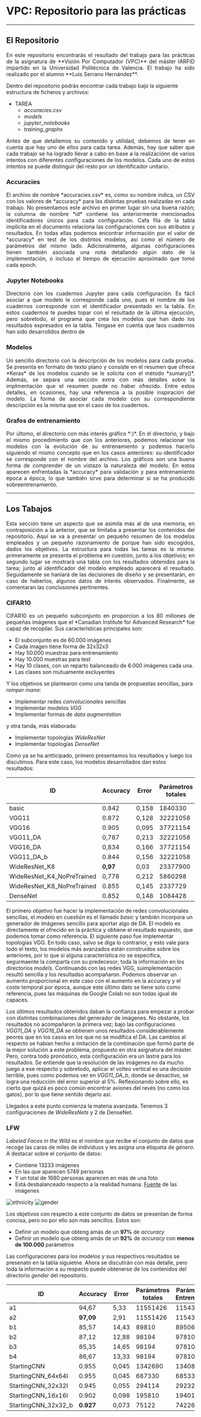 # VPC: Repositorio para las prácticas

---
## El Repositorio

<p align="justify"> 
En este repositorio encontrarás el resultado del trabajo para las prácticas de la asignatura de **Visión Por Computador (VPC)** del máster IARFID impartido en la Universidad Politécnica de Valencia. El trabajo ha sido realizado por el alumno **Luis Serrano Hernández**.
</a>

Dentro del repositorio podrás encontrar cada trabajo bajo la siguiente estructura de ficheros y archivos:

* TAREA
  * *accuracies.csv*
  * *models*
  * *jupyter_notebooks*
  * *training_graphs*

<p align="justify"> 
Antes de que detallemos su contenido y utilidad, debemos de tener en cuenta que hay uno de ellos para cada tarea. Además, hay que saber que cada trabajo se ha logrado llevar a cabo en base a la realizaciónn de varios intentos con diferentes configuraciones de los modelos. Cada uno de estos intentos se puede distinguir del resto por un identificador unitario.
</a>

### Accuracies

<p align="justify"> 
El archivo de nombre *accuracies.csv* es, como su nombre indica, un CSV con los valores de *accuracy* para las distintas pruebas realizadas en cada trabajo. No presentamos este archivo en primer lugar sin una buena razón; la columna de nombre *id* contiene los anteriormente mencionados identificadores únicos para cada configuración. Cafa fila de la tabla implícita en el documento relaciona las configuraciones con sus atributos y resultados. En todas ellas podemos encontrar información por el valor de *accuracy* en test de los distintos modelos, así como el número de parámetros del mismo lado. Adicionalmente, algunas configuraciones tienen también asociada una nota detallando algún dato de la implementación, o incluso el tiempo de ejecución aproximado que tomó cada epoch.
</a>

### Jupyter Notebooks

<p align="justify"> 
Directorio con los cuadernos Jupyter para cada configuración. Es fácil asociar a que modelo le corresponde cada uno, pues el nombre de los  cuadernos corresponde con el identificador presentado en la tabla. En estos cuadernos te puedes topar con el resultado de la última ejecución, pero sobretodo, el programa que crea los modelos que han dado los resultados expresados en la tabla. Téngase en cuenta que laos cuadernos han sido desarrolldos dentro de 
</a>

### Modelos

<p align="justify"> 
Un sencillo directorio con la descripción de los modelos para cada prueba. Se presenta en formato de texto plano y consiste en el resumen que ofrece *Keras* de los modelos cuando se le solicita con el método *sumary()*. Además, se separa una sección extra con más detalles sobre la implmentación que el resumen puede no haber ofrecido. Entre estos detalles, en ocasiones, hay una referencia a la posible inspiración del modelo. La forma de asociar cada modelo con su correspondiente descripción es la misma que en el caso de los cuadernos.
</a>

### Grafos de entrenamiento

<p align="justify"> 
Por últomo, el directorio con más interés gráfico *:)*. En él directorio, y bajo el mismo procedimiento que con los anteriores, podemos relacionar los modelos con la evolución de su entrenamiento y podemos hacerlo siguiendo el mismo concepto que en los casos anteriores: su identificador se corresponde con el nombre del archivo. Los gráficos son una buena forma de comprender de un vistazo la naturaleza del modelo. En estos aparecen enfrentadas la *accuracy* para validación y para entrenamiento época a época, lo que también sirve para determinar si se ha producido sobreentrenamiento.
</a>

---
## Los Tabajos

<p align="justify"> 
Esta sección tiene un aspecto que se asimila más al de una memoria, en contraposición a la anterior, que se limitaba a presentar los contenidos del repositorio. Aquí se va a presentar un pequeño resumen de los modelos empleados y un pequeño razonamiento de porque han sido escogidos, dados los objetivos. La estructura para todas las tareas es la misma: primeramente se presenta el problema en cuestión, junto a los objetivos; en segundo lugar se mostrará una tabla con los resultados obtenidos para la tarea; junto al identificador del modelo empleado aparecerá el resultado. Seguidamente se hanlará de las decisiones de diseño y se presentarán, en caso de haberlos, algunos datos de interés observados. Finalmente, se comentaran las conclusiones pertinentes.
 
</a>

### CIFAR10

<p align="justify">
CIFAR10 es un pequeño subconjunto en proporcion a los 80 millones de pequeñas imágenes que el *Canadian Institute for Advanced Research* fue capaz de recopilar. Sus características principales son:
</a>
 
 * El subconjunto es de 60.000 imágenes
 * Cada imagen tiene forma de 32x32x3
 * Hay 50.000 muestras para entrenamiento
 * Hay 10.000 muestras para test
 * Hay 10 clases, con un reparto balanceado de 6.000 imágenes cada una.
 * Las clases son mutuamente excluyentes

Y los objetivos se plantearon como una tanda de propuestas sencillas, para *romper mano*:

 * Implementar redes *convolucionales* sencillas
 * Implementar modelos *VGG*
 * Implementar formas de *data augmentation*

y otra tanda, más elaborada:

* Implementar topologías *WideResNet*
* Implementar topologías *DenseNet*

Como ya se ha antticipado, primero presentamos los resultados y luego los discutimos. Para este caso, los modelos desarrollados dan estos resultados:

| ID                         | Accuracy | Error | Parámetros totales | Parámetros Entrenables | Tiempo / época (s) |
|----------------------------|----------|-------|--------------------|------------------------|--------------------|
| basic                      | 0.842    | 0,158 | 1840330            | 1838346                | 20                 |
| VGG11                      | 0.872    | 0,128 | 32221058           | 32215554               | 29                 |
| VGG16                      | 0.905    | 0,095 | 37721154           | 37712706               | 36                 |
| VGG11_DA                   | 0,787    | 0,213 | 32221058           | 32215554               | 30                 |
| VGG16_DA                   | 0,834    | 0,166 | 37721154           | 37712706               | 176                |
| VGG11_DA_b                 | 0.844    | 0,156 | 32221058           | 32215554               | 30                 |
| WideResNet_K8              | **0,97** | 0,03  | 23377900           | 23362922               | 176                |
| WideResNet_K4_NoPreTrained | 0,778    | 0,212 | 5860298            | 5853098                | 76                 |
| WideResNet_K8_NoPreTrained | 0.855    | 0,145 | 2337729            | 23362922               | 198                |
| DenseNet                   | 0.852    | 0,148 | 1084428            | 1065708                | 215                |

El primero objetivo fue hacer la implementación de redes convolucionales sencillas, el modelo en cuestión es el llamado *basic* y también incorpora un generador de imágenes sencillo para aportar algo de DA. El modelo es directamente el ofrecido en la práctica y obtiene el resultado expuesto, que podemos tomar como referencia. El siguiente paso fue implementar topologías VGG. En todo caso, salvo se diga lo contrarior, y esto vale para todo el texto, los modelos más avanzados están construidos sobre los anteriores, por lo que si alguna característica no se especifica, segurmaente la comparta con su predecesor; toda la información en los directorios *models*. Continuando con las redes VGG, suimplementación resultó sencilla y los resultadso acompañaron. Podemos observar un aumento proporcional en este caso con el aumento en la accuracy y el coste temporal por época, aunque este último dato se tiene solo como referencia, pues las máquinas de Google Colab no son todas igual de capaces.

Los últimos resultados obtenidos daban la confianza para empezar a probar con distintas combinaciones del generador de imágenes. No obstante, los resultados no acompañaron la primera vez; bajo las configuraciones *VGG11_DA* y *VGG16_DA* se obtienen unos resultados considerablemente peores que en los casos en los que no se modifica el DA. Las cambios al respecto se habían hecho a imitación de la combinación que formó parte de la mejor solución a este problema, propuesto en otra asignatura del máster. Pero, contra todo pronóstico, esta configuracióin era un lastre para los resultados. Se entiende que la resolución de las imágenes no da mucho juego a ese respecto y sobretodo, aplicar el volteo vertical es una decisión terrible, pues como podemos ver en *VGG11_DA_b*, donde se desactivo, se logra una reducción del error superior al 5%. Reflexionando sobre ello, es cierto que quizá es poco común encontrar aviones del revés (no como los gatos), por lo que tiene sentido dejarlo así.

Llegados a este punto comienza la materia avanzada. Tenemos 3 configuraciones de *WideResNets* y 2 de DenseNet.

### LFW

*Labeled Faces in the Wild* es el nombre que recibe el conjunto de datos que recoge las caras de miles de individuos y les asigna una etiqueta de *género*. A destacar sobre el conjunto de datos:

* Contiene 13233 imágenes
* En las que aparecen 5749 personas
* Y un total de 1680 personas aparecen en más de una foto
* Está desbalanceado respecto a la realidad humana. <a href="https://www.researchgate.net/figure/Distribution-of-the-LFW-database-images-over-the-ethnicity-in-the-individual-folds_fig5_228888218">Fuente</a> de las imágenes

![ethnicity](https://user-images.githubusercontent.com/54946908/121286669-766cbf80-c8e0-11eb-8dba-3d8d3ac06d7a.png)
![gender](https://user-images.githubusercontent.com/54946908/121286673-77055600-c8e0-11eb-921b-9fa95100e6c0.png)

Los objetivos con respecto a este conjunto de datos se presentan de forma concisa, pero no por ello son más sencillos. Estos son:

* Definir un modelo que obteng amás de un **97%** de *accuracy*
* Definir un modelo que obteng amás de un **92%** de *accuracy* con **menos de 100.000** parámetros

Las configuraciones para los modelos y sus respectivos resultados se presenatn en la tabla siguietne. Ahora se discutirán con más detalle, pero toda la información a su respecto puede obtenerse de los contenidos del directorio *gender* del repositorio.

| ID                         | Accuracy | Error | Parámetros totales | Parámetros Entrenables |
|----------------------------|----------|-------|--------------------|------------------------|
| a1                         | 94,67    | 5,33  | 11551426           | 11543298               |
| a2                         | **97,09**| 2,91  | 11551426           | 11543298               |
| b1                         | 85,57    | 14,43 | 89810              | 89506                  |
| b2                         | 87,12    | 12,88 | 98194              | 97810                  |
| b3                         | 85,35    | 14,65 | 98194              | 97810                  |
| b4                         | 86,67    | 13,33 | 98194              | 97810                  |
| StartingCNN                | 0.955    | 0,045 | 1342690            | 1340898                |
| StartingCNN_64x64I         | 0.955    | 0,045 | 687330             | 685338                 |
| StartingCNN_32x32I         | 0.945    | 0,055 | 294114             | 292322                 |
| StartingCNN_16x16I         | 0.902    | 0,098 | 195810             | 194018                 |
| StartingCNN_32x32_b        | **0.927**| 0,073 | 75122              | 74226                  |
